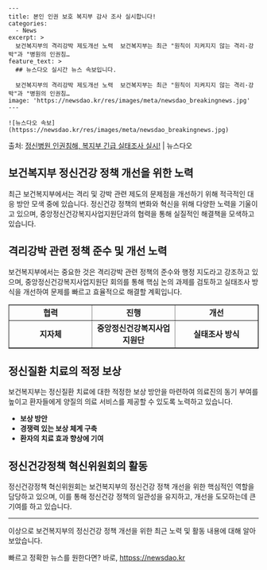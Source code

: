     ---
    title: 본인 인권 보호 복지부 감사 조사 실시합니다!
    categories:
      - News
    excerpt: >
      보건복지부의 격리강박 제도개선 노력  보건복지부는 최근 "원칙이 지켜지지 않는 격리·강박"과 "병원의 인권침…
    feature_text: >
      ## 뉴스다오 실시간 뉴스 속보입니다.
    
      보건복지부의 격리강박 제도개선 노력  보건복지부는 최근 "원칙이 지켜지지 않는 격리·강박"과 "병원의 인권침…
    image: 'https://newsdao.kr/res/images/meta/newsdao_breakingnews.jpg'
    ---
    
    ![뉴스다오 속보](httpss://newsdao.kr/res/images/meta/newsdao_breakingnews.jpg)

<p>출처: <a href="httpss://newsdao.kr/4605" rel="dofollow">정신병원 인권침해, 복지부 긴급 실태조사 실시!</a> | 뉴스다오</p>

<h2 data-ke-size="size26">보건복지부 정신건강 정책 개선을 위한 노력</h2>
<p data-ke-size="size16">최근 보건복지부에서는 격리 및 강박 관련 제도의 문제점을 개선하기 위해 적극적인 대응 방안 모색 중에 있습니다. 정신건강 정책의 변화와 혁신을 위해 다양한 노력을 기울이고 있으며, 중앙정신건강복지사업지원단과의 협력을 통해 실질적인 해결책을 모색하고 있습니다. </p>

<h2 data-ke-size="size24">격리강박 관련 정책 준수 및 개선 노력</h2>
<p data-ke-size="size16">보건복지부에서는 중요한 것은 격리강박 관련 정책의 준수와 행정 지도라고 강조하고 있으며, 중앙정신건강복지사업지원단 회의를 통해 핵심 논의 과제를 검토하고 실태조사 방식을 개선하여 문제를 빠르고 효율적으로 해결할 계획입니다. </p>

<table style="width: 100%;" border="1">
<tbody>
<tr>
<td style="text-align: center; width: 191px; height: 17px;"><b>협력</b></td>
<td style="text-align: center; width: 191px; height: 17px;"><b>진행</b></td>
<td style="text-align: center; width: 191px; height: 17px;"><b>개선</b></td>
</tr>
<tr>
<td style="text-align: center; height: 17px;"><b>지자체</b></td>
<td style="text-align: center; height: 17px;"><b>중앙정신건강복지사업지원단</b></td>
<td style="text-align: center; height: 17px;"><b>실태조사 방식</b></td>
</tr>
</tbody>
</table>

<h2 data-ke-size="size24">정신질환 치료의 적정 보상</h2>
<p data-ke-size="size16">보건복지부는 정신질환 치료에 대한 적정한 보상 방안을 마련하여 의료진의 동기 부여를 높이고 환자들에게 양질의 의료 서비스를 제공할 수 있도록 노력하고 있습니다. </p>

<ul>
<li><b>보상 방안</b></li>
<li><b>경쟁력 있는 보상 체계 구축</b></li>
<li><b>환자의 치료 효과 향상에 기여</b></li>
</ul>

<h2 data-ke-size="size24">정신건강정책 혁신위원회의 활동</h2>
<p data-ke-size="size16">정신건강정책 혁신위원회는 보건복지부의 정신건강 정책 개선을 위한 핵심적인 역할을 담당하고 있으며, 이를 통해 정신건강 정책의 일관성을 유지하고, 개선을 도모하는데 큰 기여를 하고 있습니다. </p>

<hr>

<p data-ke-size="size16">이상으로 보건복지부의 정신건강 정책 개선을 위한 최근 노력 및 활동 내용에 대해 알아보았습니다. </p>
<p data-ke-size="size16"></p> 

빠르고 정확한 뉴스를 원한다면? 바로, <a href="httpss://newsdao.kr" rel="dofollow">httpss://newsdao.kr</a>


    